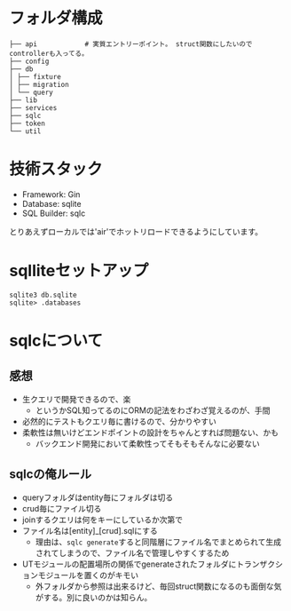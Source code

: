 # フォルダ構成
```
├── api            # 実質エントリーポイント。 struct関数にしたいのでcontrollerも入ってる。
├── config
├── db
│ ├── fixture
│ ├── migration
│ └── query
├── lib
├── services
├── sqlc
├── token
└── util
```

# 技術スタック

- Framework: Gin
- Database: sqlite
- SQL Builder: sqlc

とりあえずローカルでは'air'でホットリロードできるようにしています。

# sqlliteセットアップ
```
sqlite3 db.sqlite
sqlite> .databases
```

# sqlcについて
## 感想
- 生クエリで開発できるので、楽
  - というかSQL知ってるのにORMの記法をわざわざ覚えるのが、手間
- 必然的にテストもクエリ毎に書けるので、分かりやすい
- 柔軟性は無いけどエンドポイントの設計をちゃんとすれば問題ない、かも
  - バックエンド開発において柔軟性ってそもそもそんなに必要ない
 
## sqlcの俺ルール
- queryフォルダはentity毎にフォルダは切る
- crud毎にファイル切る
- joinするクエリは何をキーにしているか次第で
- ファイル名は[entity]_[crud].sqlにする
  - 理由は、`sqlc generate`すると同階層にファイル名でまとめられて生成されてしまうので、ファイル名で管理しやすくするため
- UTモジュールの配置場所の関係でgenerateされたフォルダにトランザクションモジュールを置くのがキモい
  - 外フォルダから参照は出来るけど、毎回struct関数になるのも面倒な気がする。別に良いのかは知らん。
